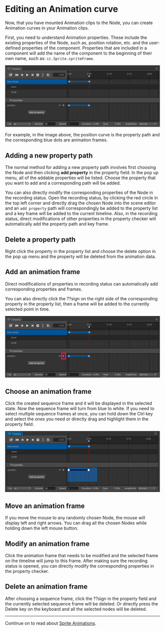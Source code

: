 # Editing an Animation curve
Now, that you have mounted Animation clips to the Node, you can create Animation
curves in your Animation clips.

First, you need to understand Animation properties. These include the existing properties of the Node, such as, position rotation, etc. and the user-defined properties of the component.
Properties that are included in a component will add the name of the component to the beginning of their own name, such as: `cc.Sprite.spriteFrame`.

<a href="animation-curve/main.png"><img src="animation-curve/main.png" alt="main"></a>

For example, in the image above, the position curve is the property path and the
corresponding blue dots are animation frames.

## Adding a new property path
The normal method for adding a new property path involves first choosing the Node
and then clicking __add property__ in the property field. In the pop up menu, all
of the addable properties will be listed. Choose the property that you want to add and a corresponding path will be added.

You can also directly modify the corresponding properties of the Node in the recording status.
Open the recording status, by clicking the red circle in the top left corner and directly drag the chosen Node into the scene editor and an `add property` path will correspondingly be added to the property list and a key frame will be added to the current timeline.
Also, in the recording status, direct modifications of other properties in the property checker will automatically add the property path and key frame.

## Delete a property path
Right click the property in the property list and choose the delete option in the pop up menu and the property will be deleted from the animation data.

## Add an animation frame
Direct modifications of properties in recording status can automatically add corresponding properties and frames.

You can also directly click the ??sign on the right side of the corresponding property in the property list, then a frame will be added to the currently selected point in time.

<a href="animation-curve/add.png"><img src="animation-curve/add.png" alt="main"></a>

## Choose an animation frame
Click the created sequence frame and it will be displayed in the selected state. Now the sequence frame will turn from blue to white. If you need to select multiple sequence frames at once, you can hold down the Ctrl key and select the ones you need or directly drag and highlight them in the property field.

<a href="animation-curve/selected.png"><img src="animation-curve/selected.png" alt="main"></a>

## Move an animation frame
If you move the mouse to any randomly chosen Node, the mouse will display left and right arrows.
You can drag all the chosen Nodes while holding down the left mouse button.

## Modify an animation frame
Click the animation frame that needs to be modified and the selected frame on the
timeline will jump to this frame. After making sure the recording status is opened,
you can directly modify the corresponding properties in the property checker.

## Delete an animation frame
After choosing a sequence frame, click the ??sign in the property field and the currently selected sequence frame will be deleted. Or directly press the Delete key on the keyboard and all the selected nodes will be deleted.

---

Continue on to read about [Sprite Animations](sprite-animation.md).
